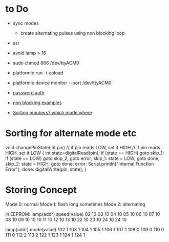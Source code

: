 # to Do
- sync modes
  - create alternating pulses using non blocking loop
- ssr

- avoid lamp > 16


- sudo chmod 666 /dev/ttyACM0
- platformio run -t upload
- platformio device monitor --port /dev/ttyACM0


- [password auth](https://www.instructables.com/id/Arduino-password-lock/)
- [non blocking examples](https://learn.adafruit.com/multi-tasking-the-arduino-part-1/using-millis-for-timing)

- [Sorting numbers? which mode where](https://www.arduino.cc/reference/en/language/structure/control-structure/goto/)

# Sorting for alternate mode etc


void changePinState(int pin)
// if pin reads LOW, set it HIGH
// if pin reads HIGH, set it LOW
{
  int state=digitalRead(pin);
  if (state == HIGH) goto skip_1;
  if (state == LOW) goto skip_2;
  goto error;
  skip_1:
  state = LOW;
  goto done;
  skip_2:
  state = HIGH;
  goto done;
  error:
  Serial.println("Internal Function Error");
  done:
  digitalWrite(pin, state);
}  

# Storing Concept
Mode 0: normal
Mode 1: flash long sometimes
Mode 2: alternating


in EEPROM:
lamp(addr)  speed(value)
02          10
03          10
04          10
05          10
06          10
07          10
08          10
09          10
10          10
11          10
12          10
13          10
22          10
23          10
24          10
24          10

lamp(addr)  mode(value)
102          1
103          1
104          1
105          1
106          1
107          1
108          0
109          0
110          0
111          0
112          2
113          2
122          1
123          1
124          1
124          1
